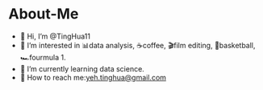# About-Me
- 👋 Hi, I’m @TingHua11
- 🧐 I’m interested in 📊data analysis, ☕coffee, 🎬film editing, 🏀basketball, 🏎fourmula 1.
- 📖 I’m currently learning data science.
- 📧 How to reach me:yeh.tinghua@gmail.com
